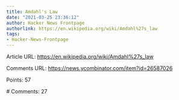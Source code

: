 ```yaml
---
title: Amdahl's Law
date: "2021-03-25 23:36:12"
author: Hacker News Frontpage
authorlink: https://en.wikipedia.org/wiki/Amdahl%27s_law
tags:
- Hacker-News-Frontpage
---
```


<p>Article URL: <a href="https://en.wikipedia.org/wiki/Amdahl%27s_law">https://en.wikipedia.org/wiki/Amdahl%27s_law</a></p>
<p>Comments URL: <a href="https://news.ycombinator.com/item?id=26587026">https://news.ycombinator.com/item?id=26587026</a></p>
<p>Points: 57</p>
<p># Comments: 27</p>
